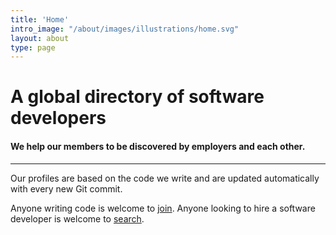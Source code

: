 ```yaml
---
title: 'Home'
intro_image: "/about/images/illustrations/home.svg"
layout: about
type: page
---
```


# A global directory of software developers

#### We help our members to be discovered by employers and each other. 

---

Our profiles are based on the code we write and are updated automatically with every new Git commit.

Anyone writing code is welcome to [join](/). Anyone looking to hire a software developer is welcome to [search](/).